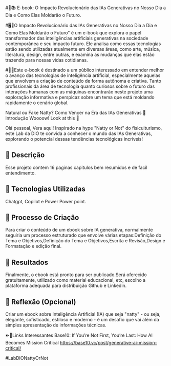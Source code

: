 #📖📚 E-book: O Impacto Revolucionário das IAs Generativas no Nosso Dia a Dia e Como Elas Moldarão o Futuro.

 #🖥📀O Impacto Revolucionário das IAs Generativas no Nosso Dia a Dia e Como Elas Moldarão o Futuro" é um e-book que explora o papel transformador das inteligências artificiais generativas na sociedade contemporânea e seu impacto futuro. Ele analisa como essas tecnologias estão sendo utilizadas atualmente em diversas áreas, como arte, música, literatura, design, entre outras, e examina as mudanças que elas estão trazendo para nossas vidas cotidianas.

#🕺💃Este e-book é destinado a um público interessado em entender melhor o avanço das tecnologias de inteligência artificial, especialmente aquelas que envolvem a criação de conteúdo de forma autônoma e criativa. Tanto profissionais da área de tecnologia quanto curiosos sobre o futuro das interações humanas com as máquinas encontrarão neste projeto uma exploração informativa e perspicaz sobre um tema que está moldando rapidamente o cenário global.


Natural ou Fake Natty? Como Vencer na Era das IAs Generativas
🚀 Introdução
Woooow! Look at this 👀

Olá pessoal, Vera aqui! Inspirado na hype "Natty or Not" do fisiculturismo, este Lab da DIO te convida a conhecer o mundo das IAs Generativas, explorando o potencial dessas tendências tecnológicas incríveis!


## 📒 Descrição
Esse projeto contem 16 paginas capitulos bem resumidos e de facil entendimento.

## 🤖 Tecnologias Utilizadas
Chatgpt, Copilot e Power Power point.

## 🧐 Processo de Criação
Para criar o conteúdo de um ebook sobre IA generativa, normalmente seguiria um processo estruturado que envolve várias etapas:Definição do Tema e Objetivos,Definição do Tema e Objetivos,Escrita e Revisão,Design e Formatação e edição final.

## 🚀 Resultados
Finalmente, o ebook está pronto para ser publicado.Será oferecido gratuitamente, utilizado como material educacional, etc, escolho a plataforma adequada para distribuição Github e Linkedin.

## 💭 Reflexão (Opcional)
Criar um ebook sobre Inteligência Artificial (IA) que seja "natty" - ou seja, elegante, sofisticado, estiloso e moderno - é um desafio que vai além da simples apresentação de informações técnicas.

⏩🔽Links Interessantes
Base10: If You’re Not First, You’re Last: How AI Becomes Mission Critical
https://base10.vc/post/generative-ai-mission-critical/


#LabDIONattyOrNot


